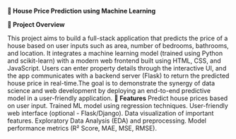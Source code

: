 **🏡 House Price Prediction using Machine Learning**

**📌 Project Overview**

This project aims to build a full-stack application that predicts the price of a house based on user inputs such as area, number of bedrooms, bathrooms, and location. It integrates a machine learning model (trained using Python and scikit-learn) with a modern web frontend built using HTML, CSS, and JavaScript. Users can enter property details through the interactive UI, and the app communicates with a backend server (Flask) to return the predicted house price in real-time.The goal is to demonstrate the synergy of data science and web development by deploying an end-to-end predictive model in a user-friendly application.
**🚀 Features**
Predict house prices based on user input.
Trained ML model using regression techniques.
User-friendly web interface (optional - Flask/Django).
Data visualization of important features.
Exploratory Data Analysis (EDA) and preprocessing.
Model performance metrics (R² Score, MAE, MSE, RMSE).
